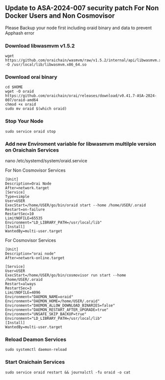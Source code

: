 ## Update to ASA-2024-007 security patch For Non Docker Users and Non Cosmovisor

Please Backup your node first including oraid binary and data to prevent Apphash error

### Download libwasmvm v1.5.2
```
wget https://github.com/oraichain/wasmvm/raw/v1.5.2/internal/api/libwasmvm.x86_64.so -O /usr/local/lib/libwasmvm.x86_64.so
```

### Download orai binary
```
cd $HOME
wget -O oraid https://github.com/oraichain/orai/releases/download/v0.41.7-ASA-2024-007/oraid-amd64
chmod +x oraid
sudo mv oraid $(which oraid)
```

### Stop Your Node
```
sudo service oraid stop
```

### Add new Enviroment variable for libwasmvm multilple version on Oraichain Services

nano /etc/systemd/system/oraid.service 

For Non Cosmovisor Services
```
[Unit]
Description=Orai Node
After=network.target
[Service]
Type=simple
User=USER
ExecStart=/home/USER/go/bin/oraid start --home /home/USER/.oraid
Restart=on-failure
RestartSec=10
LimitNOFILE=65535
Environment="LD_LIBRARY_PATH=/usr/local/lib"
[Install]
WantedBy=multi-user.target
```

For Cosmovisor Services
```
[Unit]
Description="orai node"
After=network-online.target

[Service]
User=USER
ExecStart=/home/USER/go/bin/cosmovisor run start --home /home/USER/.oraid
Restart=always
RestartSec=3
LimitNOFILE=4096
Environment="DAEMON_NAME=oraid"
Environment="DAEMON_HOME=/home/USER/.oraid"
Environment="DAEMON_ALLOW_DOWNLOAD_BINARIES=false"
Environment="DAEMON_RESTART_AFTER_UPGRADE=true"
Environment="UNSAFE_SKIP_BACKUP=true"
Environment="LD_LIBRARY_PATH=/usr/local/lib"
[Install]
WantedBy=multi-user.target
```

### Reload Deamon Services
```
sudo systemctl daemon-reload
```


### Start Oraichain Services
```
sudo service oraid restart && journalctl -fu oraid -o cat
```
